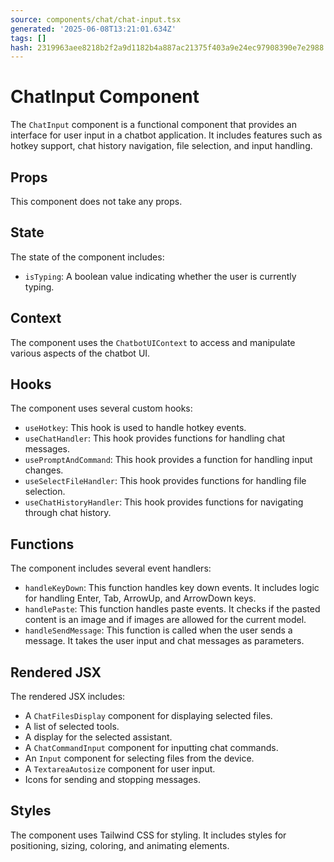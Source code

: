 ```yaml
---
source: components/chat/chat-input.tsx
generated: '2025-06-08T13:21:01.634Z'
tags: []
hash: 2319963aee8218b2f2a9d1182b4a887ac21375f403a9e24ec97908390e7e2988
---
```

# ChatInput Component

The `ChatInput` component is a functional component that provides an interface for user input in a chatbot application. It includes features such as hotkey support, chat history navigation, file selection, and input handling.

## Props

This component does not take any props.

## State

The state of the component includes:

- `isTyping`: A boolean value indicating whether the user is currently typing.

## Context

The component uses the `ChatbotUIContext` to access and manipulate various aspects of the chatbot UI.

## Hooks

The component uses several custom hooks:

- `useHotkey`: This hook is used to handle hotkey events.
- `useChatHandler`: This hook provides functions for handling chat messages.
- `usePromptAndCommand`: This hook provides a function for handling input changes.
- `useSelectFileHandler`: This hook provides functions for handling file selection.
- `useChatHistoryHandler`: This hook provides functions for navigating through chat history.

## Functions

The component includes several event handlers:

- `handleKeyDown`: This function handles key down events. It includes logic for handling Enter, Tab, ArrowUp, and ArrowDown keys.
- `handlePaste`: This function handles paste events. It checks if the pasted content is an image and if images are allowed for the current model.
- `handleSendMessage`: This function is called when the user sends a message. It takes the user input and chat messages as parameters.

## Rendered JSX

The rendered JSX includes:

- A `ChatFilesDisplay` component for displaying selected files.
- A list of selected tools.
- A display for the selected assistant.
- A `ChatCommandInput` component for inputting chat commands.
- An `Input` component for selecting files from the device.
- A `TextareaAutosize` component for user input.
- Icons for sending and stopping messages.

## Styles

The component uses Tailwind CSS for styling. It includes styles for positioning, sizing, coloring, and animating elements.
